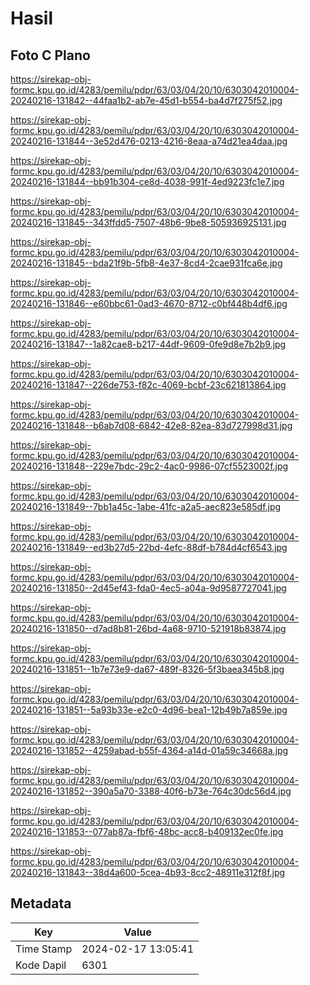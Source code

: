 # Hasil

## Foto C Plano

https://sirekap-obj-formc.kpu.go.id/4283/pemilu/pdpr/63/03/04/20/10/6303042010004-20240216-131842--44faa1b2-ab7e-45d1-b554-ba4d7f275f52.jpg

https://sirekap-obj-formc.kpu.go.id/4283/pemilu/pdpr/63/03/04/20/10/6303042010004-20240216-131844--3e52d476-0213-4216-8eaa-a74d21ea4daa.jpg

https://sirekap-obj-formc.kpu.go.id/4283/pemilu/pdpr/63/03/04/20/10/6303042010004-20240216-131844--bb91b304-ce8d-4038-991f-4ed9223fc1e7.jpg

https://sirekap-obj-formc.kpu.go.id/4283/pemilu/pdpr/63/03/04/20/10/6303042010004-20240216-131845--343ffdd5-7507-48b6-9be8-505936925131.jpg

https://sirekap-obj-formc.kpu.go.id/4283/pemilu/pdpr/63/03/04/20/10/6303042010004-20240216-131845--bda21f9b-5fb8-4e37-8cd4-2cae931fca6e.jpg

https://sirekap-obj-formc.kpu.go.id/4283/pemilu/pdpr/63/03/04/20/10/6303042010004-20240216-131846--e60bbc61-0ad3-4670-8712-c0bf448b4df6.jpg

https://sirekap-obj-formc.kpu.go.id/4283/pemilu/pdpr/63/03/04/20/10/6303042010004-20240216-131847--1a82cae8-b217-44df-9609-0fe9d8e7b2b9.jpg

https://sirekap-obj-formc.kpu.go.id/4283/pemilu/pdpr/63/03/04/20/10/6303042010004-20240216-131847--226de753-f82c-4069-bcbf-23c621813864.jpg

https://sirekap-obj-formc.kpu.go.id/4283/pemilu/pdpr/63/03/04/20/10/6303042010004-20240216-131848--b6ab7d08-6842-42e8-82ea-83d727998d31.jpg

https://sirekap-obj-formc.kpu.go.id/4283/pemilu/pdpr/63/03/04/20/10/6303042010004-20240216-131848--229e7bdc-29c2-4ac0-9986-07cf5523002f.jpg

https://sirekap-obj-formc.kpu.go.id/4283/pemilu/pdpr/63/03/04/20/10/6303042010004-20240216-131849--7bb1a45c-1abe-41fc-a2a5-aec823e585df.jpg

https://sirekap-obj-formc.kpu.go.id/4283/pemilu/pdpr/63/03/04/20/10/6303042010004-20240216-131849--ed3b27d5-22bd-4efc-88df-b784d4cf6543.jpg

https://sirekap-obj-formc.kpu.go.id/4283/pemilu/pdpr/63/03/04/20/10/6303042010004-20240216-131850--2d45ef43-fda0-4ec5-a04a-9d9587727041.jpg

https://sirekap-obj-formc.kpu.go.id/4283/pemilu/pdpr/63/03/04/20/10/6303042010004-20240216-131850--d7ad8b81-26bd-4a68-9710-521918b83874.jpg

https://sirekap-obj-formc.kpu.go.id/4283/pemilu/pdpr/63/03/04/20/10/6303042010004-20240216-131851--1b7e73e9-da67-489f-8326-5f3baea345b8.jpg

https://sirekap-obj-formc.kpu.go.id/4283/pemilu/pdpr/63/03/04/20/10/6303042010004-20240216-131851--5a93b33e-e2c0-4d96-bea1-12b49b7a859e.jpg

https://sirekap-obj-formc.kpu.go.id/4283/pemilu/pdpr/63/03/04/20/10/6303042010004-20240216-131852--4259abad-b55f-4364-a14d-01a59c34668a.jpg

https://sirekap-obj-formc.kpu.go.id/4283/pemilu/pdpr/63/03/04/20/10/6303042010004-20240216-131852--390a5a70-3388-40f6-b73e-764c30dc56d4.jpg

https://sirekap-obj-formc.kpu.go.id/4283/pemilu/pdpr/63/03/04/20/10/6303042010004-20240216-131853--077ab87a-fbf6-48bc-acc8-b409132ec0fe.jpg

https://sirekap-obj-formc.kpu.go.id/4283/pemilu/pdpr/63/03/04/20/10/6303042010004-20240216-131843--38d4a600-5cea-4b93-8cc2-48911e312f8f.jpg


## Metadata

| Key        | Value               |
| ---------- | ------------------- |
| Time Stamp | 2024-02-17 13:05:41 |
| Kode Dapil | 6301                |



